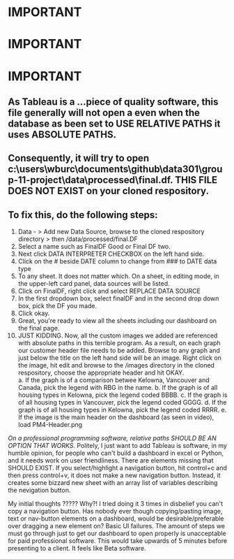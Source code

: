 # IMPORTANT

# IMPORTANT

# IMPORTANT

## As Tableau is a ...piece of quality software, this file generally will not open a even when the database as been set to USE RELATIVE PATHS it uses ABSOLUTE PATHS.

## Consequently, it will try to open c:\users\wburc\documents\github\data301\group-11-project\data\processed\final.df. THIS FILE DOES NOT EXIST on your cloned respository.

## To fix this, do the following steps:

1. Data - > Add new Data Source, browse to the cloned respository directory > then /data/processed/final.DF
1. Select a name such as FinalDF Good or Final DF two.
1. Next click DATA INTERPRETER CHECKBOX on the left hand side.
1. Click on the # beside DATE column to change from ### to DATE data type
1. To any sheet. It does not matter which. On a sheet, in editing mode, in the upper-left card panel, data sources will be listed.
1. Click on FinalDF, right click and select REPLACE DATA SOURCE
1. In the first dropdown box, select finalDF and in the second drop down box, pick the DF you made.
1. Click okay.
1. Great, you're ready to view all the sheets including our dashboard on the final page.
1. JUST KIDDING. Now, all the custom images we added are referenced with absolute paths in this terrible program. As a result, on each graph our customer header file needs to be added. Browse to any graph and just below the title on the left hand side will be an image. Right click on the image, hit edit and browse to the /images directory in the cloned respository, choose the appropriate header and hit OKAY.  
   a. If the graph is of a comparison betwee Kelowna, Vancouver and Canada, pick the legend with RBG in the name.
   b. If the graph is of all housing types in Kelowna, pick the legend coded BBBB.
   c. If the graph is of all housing types in Vancouver, pick the legend coded GGGG.
   d. If the graph is of all housing types in Kelowna, pick the legend coded RRRR.
   e. If the image is the main header on the dashboard (as seen in video), load PM4-Header.png

_On a professional programming software, relative paths SHOULD BE AN OPTION THAT WORKS._
Politely, I just want to add Tableau is software, in my humble opinion, for people who can't build a dashboard in excel or Python, and it needs work on user friendliness. There are elements missing that SHOULD EXIST. If you select/highlight a navigation button, hit control+c and then press control+v, it does not make a new navigation button. Instead, it creates some bizzard new sheet with an array list of variables describing the nevigation button.

My initial thoughts ????? Why?! I tried doing it 3 times in disbelief you can't copy a navigation button. Has nobody ever though copying/pasting image, text or nav-button elements on a dashboard, would be desirable/preferable over dragging a new element on? Basic UI failures. The amount of steps we must go through just to get our dashboard to open properly is unacceptable for paid professional software. This would take upwards of 5 minutes before presenting to a client. It feels like Beta software.

